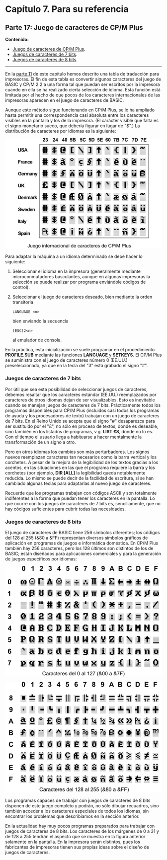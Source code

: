 # Capítulo 7. Para su referencia

## Parte 17: Juego de caracteres de CP/M Plus

**Contenido:**

* [Juego de caracteres de CP/M Plus](#juego-de-caracteres-de-cp-m-plus).
* [Juegos de caracteres de 7 bits](#juegos-de-caracteres-de-7-bits).
* [Juegos de caracteres de 8 bits](#juegos-de-caracteres-de-8-bits).

***
En la [parte 11](7.11.-Impresoras.md) de este capítulo hemos descrito una tabla de traducción para impresoras. El fin de esta tabla es convertir algunos caracteres del juego de BASIC y CP/M 2.2 a una forma tal que puedan ser escritos por la impresora cuando en ella se ha realizado cierta selección de idioma. Esta función está limitada por el hecho de que pocos de los caracteres internacionales de las impresoras aparecen en el juego de caracteres de BASIC.

Aunque este método sigue funcionando en CP/M Plus, se lo ha ampliado hasta permitir una correspondencia casi absoluta entre los caracteres visibles en la pantalla y los de la impresora. (El carácter visible que falta es el signo monetario sueco, que debería figurar en lugar de "$".) La distribución de caracteres por idiomas es la siguiente:

![](svg/c07-p17-i01.svg)

Para adaptar la máquina a un idioma determinado se debe hacer lo siguiente: 

1. Seleccionar el idioma en la impresora (generalmente mediante microconmutadores basculantes, aunque en algunas impresoras la selección se puede realizar por programa enviándole códigos de control). 

2. Seleccionar el juego de caracteres deseado, bien mediante la orden transitoria 

   ```
   LANGUAGE <n>
   ```

   bien enviando la secuencia
   ```
   [ESC]2<n>
   ```
   al emulador de consola.

En la práctica, esta inicialización se suele programar en el procedimiento **PROFILE.SUB** mediante las funciones **LANGUAGE** y **SETKEYS**. EI CP/M Plus se suministra con el juego de caracteres número 0 (EE.UU.) preseleccionado, ya que en la tecla del "3" está grabado el signo "#". 

### Juegos de caracteres de 7 bits

Por útil que sea esta posibilidad de seleccionar juegos de caracteres, debemos resaltar que los caracteres estándar (EE.UU.) reemplazados por caracteres de otros idiomas dejan de ser visualizables. Esto es inevitable cuando se manejan juegos de caracteres de 7 bits. Prácticamente todos los programas disponibles para CP/M Plus (incluidos casi todos los programas de ayuda y los procesadores de texto) trabajan con un juego de caracteres de 7 bits. En el Reino Unido se acepta que el signo "#" desaparezca para ser sustituido por el "£", no sólo en proceso de textos, donde es deseable, sino también en los listados de programas, v.g. **LIST £8**, donde no lo es. Con el tiempo el usuario llega a habituarse a hacer mentalmente la transformación de un signo a otro.

Pero en otros idiomas los cambios son más perturbadores. Los signos nuevos reemplazan caracteres tan necesarios como la barra vertical y los corchetes. A pesar de la mejora de la legibilidad de los textos gracias a los acentos, en las situaciones en las que el programa requiere la barra y los corchetes (por ejemplo, **DIR [ALL]** la legibilidad queda notablemente reducida. Lo mismo se puede decir de la facilidad de escritura, si se han cambiado algunas teclas para adaptarlas al nuevo juego de caracteres.

Recuerde que los programas trabajan con códigos ASCII y son totalmente indiferentes a la forma que puedan tener los caracteres en la pantalla. Lo que ocurre con los juegos de caracteres de 7 bits es, sencillamente, que no hay códigos suficientes para cubrir todas las necesidades. 

### Juegos de caracteres de 8 bits

El juego de caracteres de BASIC tiene 256 símbolos diferentes; los códigos del 128 al 255 (&80 a &FF) representan diversos símbolos gráficos de aplicación en programas de juegos e informática doméstica. En CP/M Plus también hay 256 caracteres, pero los 128 últimos son distintos de los de BASIC; están diseñados para aplicaciones comerciales y para la generación de juegos específicos por idiomas: 

![](svg/c07-p17-i02.svg)


   


![](svg/c07-p17-i03.svg)

Los programas capaces de trabajar con juegos de caracteres de 8 bits disponen de este juego completo y podrán, no sólo dibujar recuadros, sino también acceder a los caracteres especiales de todos los idiomas, sin encontrar los problemas que describíamos en la sección anterior.

En la actualidad hay muy pocos programas preparados para trabajar con juegos de caracteres de 8 bits. Los caracteres de los márgenes de 0 a 31 y de 128 a 255 tendrán el aspecto que se muestra en la figura anterior solamente en la pantalla. En la impresora serán distintos, pues los fabricantes de impresoras tienen sus propias ideas sobre el diseño de juegos de caracteres.

